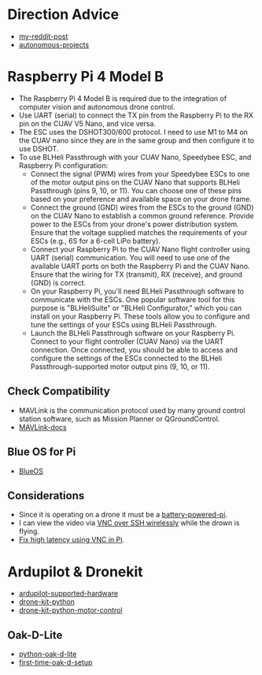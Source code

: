 # Direction Advice
* [my-reddit-post](https://www.reddit.com/r/diydrones/comments/16gkw2b/autonomous_raspberry_pi_to_fcesc_stack_control/?utm_source=share&utm_medium=web2x&context=3)
* [autonomous-projects](https://www.reddit.com/r/diydrones/comments/uwreq1/fpv_drone_using_raspberry_pi/)

# Raspberry Pi 4 Model B
* The Raspberry Pi 4 Model B is required due to the integration of computer vision and autonomous drone control.
* Use UART (serial) to connect the TX pin from the Raspberry Pi to the RX pin on the CUAV V5 Nano, and vice versa.
* The ESC uses the DSHOT300/600 protocol. I need to use M1 to M4 on the CUAV nano since they are in the same group and then configure it to use DSHOT.
* To use BLHeli Passthrough with your CUAV Nano, Speedybee ESC, and Raspberry Pi configuration:
  * Connect the signal (PWM) wires from your Speedybee ESCs to one of the motor output pins on the CUAV Nano that supports BLHeli Passthrough (pins 9, 10, or 11). You can choose one of these pins based on your preference and available space on your drone frame.
  * Connect the ground (GND) wires from the ESCs to the ground (GND) on the CUAV Nano to establish a common ground reference. Provide power to the ESCs from your drone's power distribution system. Ensure that the voltage supplied matches the requirements of your ESCs (e.g., 6S for a 6-cell LiPo battery).
  * Connect your Raspberry Pi to the CUAV Nano flight controller using UART (serial) communication. You will need to use one of the available UART ports on both the Raspberry Pi and the CUAV Nano. Ensure that the wiring for TX (transmit), RX (receive), and ground (GND) is correct.
  * On your Raspberry Pi, you'll need BLHeli Passthrough software to communicate with the ESCs. One popular software tool for this purpose is "BLHeliSuite" or "BLHeli Configurator," which you can install on your Raspberry Pi. These tools allow you to configure and tune the settings of your ESCs using BLHeli Passthrough.
  * Launch the BLHeli Passthrough software on your Raspberry Pi. Connect to your flight controller (CUAV Nano) via the UART connection. Once connected, you should be able to access and configure the settings of the ESCs connected to the BLHeli Passthrough-supported motor output pins (9, 10, or 11).
## Check Compatibility
* MAVLink is the communication protocol used by many ground control station software, such as Mission Planner or QGroundControl.
* [MAVLink-docs](https://mavlink.io/en/)

## Blue OS for Pi
* [BlueOS](https://github.com/bluerobotics/BlueOS)

## Considerations
* Since it is operating on a drone it must be a [battery-powered-pi](https://www.circuitbasics.com/how-to-power-your-raspberry-pi-with-a-lithium-battery/).
* I can view the video via [VNC over SSH wirelessly](https://www.youtube.com/watch?v=5QBFDO5xoZI) while the drown is flying.
* [Fix high latency using VNC in Pi](https://www.reddit.com/r/RASPBERRY_PI_PROJECTS/comments/sixrr4/why_is_my_raspberry_pi_4_sooooo_slow_when_using/).

# Ardupilot & Dronekit
* [ardupilot-supported-hardware](https://ardupilot.org/copter/docs/common-autopilots.html)
* [drone-kit-python](https://github.com/MichaelThamm/autonomous-drone/blob/main/sub-systems/control-system/autonomous-control/dronekit.py)
* [drone-kit-python-motor-control](https://github.com/MichaelThamm/autonomous-drone/blob/main/sub-systems/control-system/autonomous-control/overridemotor.py)

## Oak-D-Lite
* [python-oak-d-lite](https://core-electronics.com.au/guides/oak-d-lite-raspberry-pi/)
* [first-time-oak-d-setup](https://www.youtube.com/watch?v=e_uPEE_zlDo)